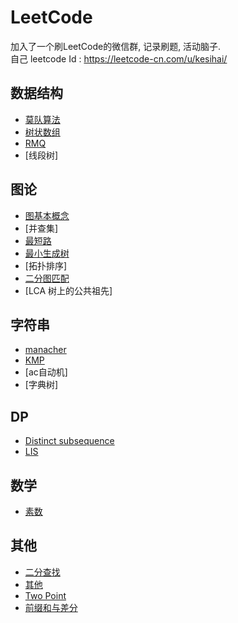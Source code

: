 # LeetCode

加入了一个刷LeetCode的微信群, 记录刷题, 活动脑子.  
自己 leetcode Id : https://leetcode-cn.com/u/kesihai/

## 数据结构
+ [莫队算法](src/main/resources/datastruct/莫队算法.md)
+ [树状数组](src/main/resources/datastruct/树状数组.md)
+ [RMQ](src/main/resources/datastruct/RMQ.md)
+ [线段树]

## 图论
+ [图基本概念](./src/main/resources/graph/基础概念.md)
+ [并查集]
+ [最短路](./src/main/resources/graph/最短路.md)
+ [最小生成树](./src/main/resources/graph/最小生成树.md)
+ [拓扑排序]
+ [二分图匹配](./src/main/resources/graph/二分图匹配.md)
+ [LCA 树上的公共祖先]

## 字符串
+ [manacher](./src/main/resources/characher/manacher.md)
+ [KMP](./src/main/resources/characher/kmp.md)
+ [ac自动机]
+ [字典树]

## DP
+ [Distinct subsequence](./src/main/resources/dp/DistinctSequence.md)
+ [LIS](./src/main/resources/dp/LIS.md)

## 数学
+ [素数](./src/main/resources/math/素数.md)

## 其他
+ [二分查找](./src/main/resources/other/二分查找.md)
+ [其他](./src/main/resources/other/其他.md)
+ [Two Point](./src/main/resources/other/TwoPoint.md)
+ [前缀和与差分](./src/main/resources/other/前缀和与差分.md)


